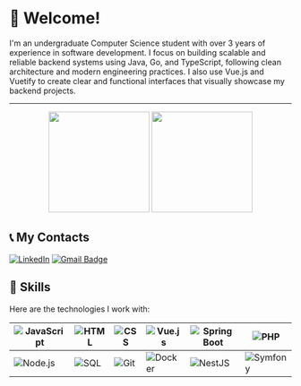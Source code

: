# 👋 Welcome!

I'm an undergraduate Computer Science student with over 3 years of experience in software development.
I focus on building scalable and reliable backend systems using Java, Go, and TypeScript, following clean architecture and modern engineering practices.
I also use Vue.js and Vuetify to create clear and functional interfaces that visually showcase my backend projects.

---

<p align="center">
  <img height="180em" src="https://github-readme-stats.vercel.app/api/top-langs/?username=Miguel-Pezzini&layout=compact&hide=c%2B%2B,c&theme=radical"/>
  <img height="180em" src="https://github-readme-stats.vercel.app/api?username=Miguel-Pezzini&show_icons=true&theme=radical"/>
</p>

## 📞 My Contacts

[![LinkedIn](https://img.shields.io/badge/-LinkedIn-0077B5?style=flat&logo=linkedin&logoColor=white)](https://www.linkedin.com/in/miguel-pezzini-k%C3%BChr-b36605301/)
[![Gmail Badge](https://img.shields.io/badge/-miguel@gmail.com.com-D14836?style=flat&logo=gmail&logoColor=white)](mailto:miguel@example.com)

## 🚀 Skills


Here are the technologies I work with:

| ![JavaScript](https://img.shields.io/badge/-JavaScript-F7DF1E?style=flat\&logo=javascript\&logoColor=black) | ![HTML](https://img.shields.io/badge/-HTML-FF5722?style=flat\&logo=html5\&logoColor=white)    | ![CSS](https://img.shields.io/badge/-CSS-2965F1?style=flat\&logo=css3\&logoColor=white) | ![Vue.js](https://img.shields.io/badge/-Vue.js-4FC08D?style=flat\&logo=vue.js\&logoColor=white) | ![Spring Boot](https://img.shields.io/badge/-Spring_Boot-6DB33F?style=flat\&logo=springboot\&logoColor=white) | ![PHP](https://img.shields.io/badge/-PHP-777BB4?style=flat\&logo=php\&logoColor=white)             |
| ----------------------------------------------------------------------------------------------------------- | --------------------------------------------------------------------------------------------- | --------------------------------------------------------------------------------------- | ----------------------------------------------------------------------------------------------- | ------------------------------------------------------------------------------------------------------------- | -------------------------------------------------------------------------------------------------- |
| ![Node.js](https://img.shields.io/badge/-Node.js-339933?style=flat\&logo=node.js\&logoColor=white)          | ![SQL](https://img.shields.io/badge/-SQL-4479A1?style=flat\&logo=postgresql\&logoColor=white) | ![Git](https://img.shields.io/badge/-Git-F05032?style=flat\&logo=git\&logoColor=white)  | ![Docker](https://img.shields.io/badge/-Docker-2496ED?style=flat\&logo=docker\&logoColor=white) | ![NestJS](https://img.shields.io/badge/-NestJS-E0234E?style=flat\&logo=nestjs\&logoColor=white)               | ![Symfony](https://img.shields.io/badge/-Symfony-000000?style=flat\&logo=symfony\&logoColor=white) |

